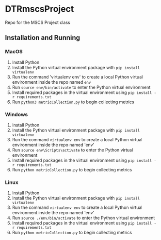 # DTRmscsProject
Repo for the MSCS Project class

## Installation and Running

### MacOS
1. Install Python
2. Install the Python virtual environment package with `pip install virtualenv`
3. Run the command 'virtualenv env' to create a local Python virtual environment inside the repo named `env`
4. Run `source env/bin/activate` to enter the Python virtual environment 
5. Install required packages in the virtual environment using `pip install -r requirements.txt`
6. Run `python3 metricCollection.py` to begin collecting metrics


### Windows
1. Install Python
2. Install the Python virtual environment package with `pip install virtualenv`
3. Run the command `virtualenv env` to create a local Python virtual environment inside the repo named 'env'
4. Run `source env\Scripts\activate` to enter the Python virtual environment
5. Install required packages in the virtual environment using `pip install -r requirements.txt`
6. Run `python metricCollection.py` to begin collecting metrics

### Linux
1. Install Python
2. Install the Python virtual environment package with `pip install virtualenv`
3. Run the command `virtualenv env` to create a local Python virtual environment inside the repo named 'env'
4. Run `source ./env/bin/activate` to enter the Python virtual environment
5. Install required packages in the virtual environment using `pip install -r requirements.txt`
6. Run `python metricCollection.py` to begin collecting metrics
